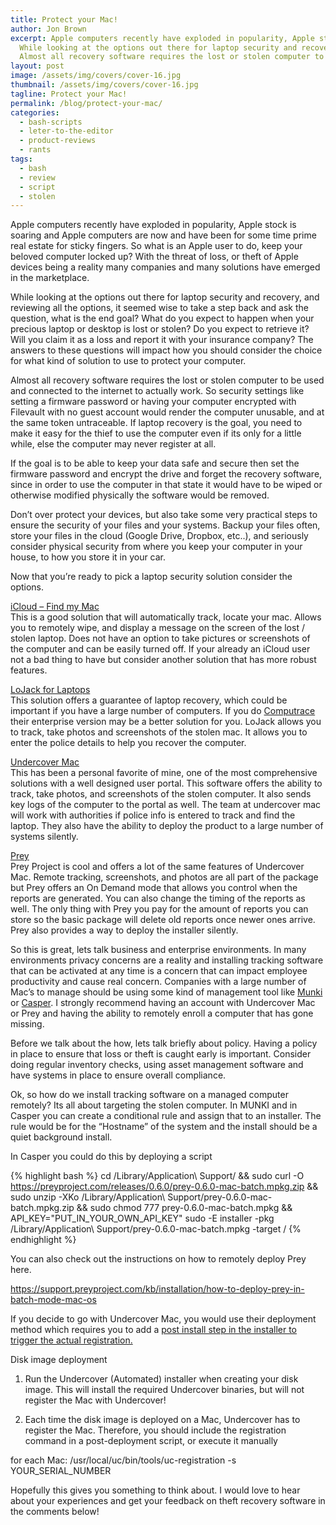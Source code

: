 ```yaml
---
title: Protect your Mac!
author: Jon Brown
excerpt: Apple computers recently have exploded in popularity, Apple stock is soaring and Apple computers are now and have been for some time prime real estate for sticky fingers. So what is an Apple user to do, keep your beloved computer locked up? With the threat of loss, or theft of Apple devices being a reality many companies and many solutions have emerged in the marketplace.
  While looking at the options out there for laptop security and recovery, and reviewing all the options, it seemed wise to take a step back and ask the question, what is the end goal? What do you expect to happen when your precious laptop or desktop is lost or stolen? Do you expect to retrieve it? Will you claim it as a loss and report it with your insurance company? The answers to these questions will impact how you should consider the choice for what kind of solution to use to protect your computer.
  Almost all recovery software requires the lost or stolen computer to be used and connected to the internet to actually work. So security settings like setting a firmware password or having your computer encrypted with Filevault with no guest account would render the computer unusable, and at the same token untraceable. If laptop recovery is the goal, you need to make it easy for the thief to use the computer even if its only for a little while, else the computer may never register at all.
layout: post
image: /assets/img/covers/cover-16.jpg
thumbnail: /assets/img/covers/cover-16.jpg
tagline: Protect your Mac!
permalink: /blog/protect-your-mac/
categories:
  - bash-scripts
  - leter-to-the-editor
  - product-reviews
  - rants
tags:
  - bash
  - review
  - script
  - stolen
---
```

Apple computers recently have exploded in popularity, Apple stock is soaring and Apple computers are now and have been for some time prime real estate for sticky fingers. So what is an Apple user to do, keep your beloved computer locked up? With the threat of loss, or theft of Apple devices being a reality many companies and many solutions have emerged in the marketplace.

While looking at the options out there for laptop security and recovery, and reviewing all the options, it seemed wise to take a step back and ask the question, what is the end goal? What do you expect to happen when your precious laptop or desktop is lost or stolen? Do you expect to retrieve it? Will you claim it as a loss and report it with your insurance company? The answers to these questions will impact how you should consider the choice for what kind of solution to use to protect your computer.

Almost all recovery software requires the lost or stolen computer to be used and connected to the internet to actually work. So security settings like setting a firmware password or having your computer encrypted with Filevault with no guest account would render the computer unusable, and at the same token untraceable. If laptop recovery is the goal, you need to make it easy for the thief to use the computer even if its only for a little while, else the computer may never register at all.

If the goal is to be able to keep your data safe and secure then set the firmware password and encrypt the drive and forget the recovery software, since in order to use the computer in that state it would have to be wiped or otherwise modified physically the software would be removed. 

Don&#8217;t over protect your devices, but also take some very practical steps to ensure the security of your files and your systems. Backup your files often, store your files in the cloud (Google Drive, Dropbox, etc..), and seriously consider physical security from where you keep your computer in your house, to how you store it in your car. 

Now that you&#8217;re ready to pick a laptop security solution consider the options. 

[iCloud &#8211; Find my Mac][1]  
This is a good solution that will automatically track, locate your mac. Allows you to remotely wipe, and display a message on the screen of the lost / stolen laptop. Does not have an option to take pictures or screenshots of the computer and can be easily turned off. If your already an iCloud user not a bad thing to have but consider another solution that has more robust features. 


[LoJack for Laptops][2]  
This solution offers a guarantee of laptop recovery, which could be important if you have a large number of computers. If you do [Computrace][3] their enterprise version may be a better solution for you. LoJack allows you to track, take photos and screenshots of the stolen mac. It allows you to enter the police details to help you recover the computer. 


[Undercover Mac][4]  
This has been a personal favorite of mine, one of the most comprehensive solutions with a well designed user portal. This software offers the ability to track, take photos, and screenshots of the stolen computer. It also sends key logs of the computer to the portal as well. The team at undercover mac will work with authorities if police info is entered to track and find the laptop. They also have the ability to deploy the product to a large number of systems silently.


[Prey][5]  
Prey Project is cool and offers a lot of the same features of Undercover Mac. Remote tracking, screenshots, and photos are all part of the package but Prey offers an On Demand mode that allows you control when the reports are generated. You can also change the timing of the reports as well. The only thing with Prey you pay for the amount of reports you can store so the basic package will delete old reports once newer ones arrive. Prey also provides a way to deploy the installer silently. 


So this is great, lets talk business and enterprise environments. In many environments privacy concerns are a reality and installing tracking software that can be activated at any time is a concern that can impact employee productivity and cause real concern. Companies with a large number of Mac&#8217;s to manage should be using some kind of management tool like [Munki][6] or [Casper][7]. I strongly recommend having an account with Undercover Mac or Prey and having the ability to remotely enroll a computer that has gone missing. 

Before we talk about the how, lets talk briefly about policy. Having a policy in place to ensure that loss or theft is caught early is important. Consider doing regular inventory checks, using asset management software and have systems in place to ensure overall compliance. 

Ok, so how do we install tracking software on a managed computer remotely? Its all about targeting the stolen computer. In MUNKI and in Casper you can create a conditional rule and assign that to an installer. The rule would be for the &#8220;Hostname&#8221; of the system and the install should be a quiet background install.

In Casper you could do this by deploying a script

{% highlight bash %}
cd /Library/Application\ Support/ && sudo curl -O https://preyproject.com/releases/0.6.0/prey-0.6.0-mac-batch.mpkg.zip && sudo unzip -XKo /Library/Application\ Support/prey-0.6.0-mac-batch.mpkg.zip && sudo chmod 777 prey-0.6.0-mac-batch.mpkg && API_KEY="PUT_IN_YOUR_OWN_API_KEY" sudo -E installer -pkg /Library/Application\ Support/prey-0.6.0-mac-batch.mpkg -target /
{% endhighlight %}

You can also check out the instructions on how to remotely deploy Prey here.

https://support.preyproject.com/kb/installation/how-to-deploy-prey-in-batch-mode-mac-os

If you decide to go with Undercover Mac, you would use their deployment method which requires you to add a [post install step in the installer to trigger the actual registration.][8] 

Disk image deployment  

1. Run the Undercover (Automated) installer when creating your disk image. This will install the required Undercover binaries, but will not register the Mac with Undercover!

2. Each time the disk image is deployed on a Mac, Undercover has to register the Mac. Therefore, you should include the registration command in a post-deployment script, or execute it manually 

for each Mac: /usr/local/uc/bin/tools/uc-registration -s YOUR\_SERIAL\_NUMBER

Hopefully this gives you something to think about. I would love to hear about your experiences and get your feedback on theft recovery software in the comments below!



 [1]: https://www.icloud.com
 [2]: https://lojack.absolute.com
 [3]: https://www.absolute.com/en/products/absolute-computrace
 [4]: https://orbicule.com/undercover/mac/
 [5]: https://preyproject.com
 [6]: https://code.google.com/p/munki/
 [7]: https://www.jamfsoftware.com/products/casper-suite/
 [8]: /blog/10-9-deploying-appstore-packages/ "10.9 Deploying Mac App Store Packages"
